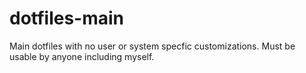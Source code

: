 # dotfiles-main
Main dotfiles with no user or system specfic customizations. Must be usable by anyone including myself.
